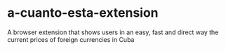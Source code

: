 # a-cuanto-esta-extension
A browser extension that shows users in an easy, fast and direct way the current prices of foreign currencies in Cuba
